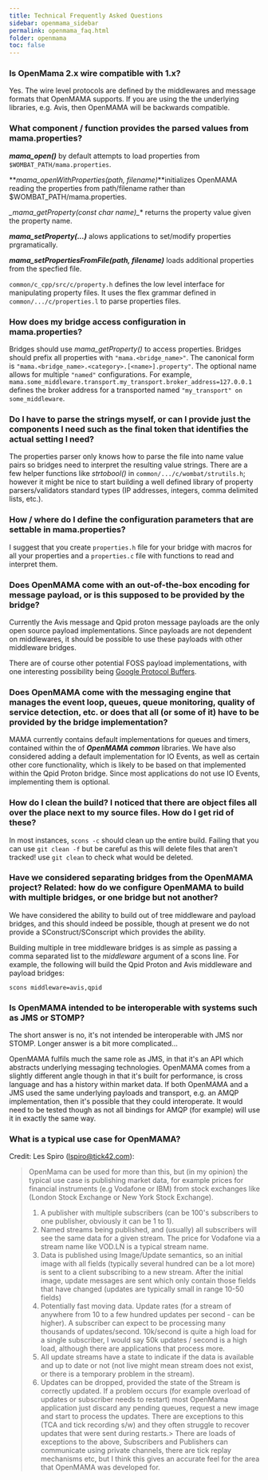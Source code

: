 ```yaml
---
title: Technical Frequently Asked Questions
sidebar: openmama_sidebar
permalink: openmama_faq.html
folder: openmama
toc: false
---
```

### Is OpenMama 2.x wire compatible with 1.x?

Yes. The wire level protocols are defined by the middlewares and message formats that OpenMAMA supports. If you are using the the underlying libraries, e.g. Avis, then OpenMAMA will be backwards compatible.

### What component / function provides the parsed values from mama.properties?

**_mama_open()_** by default attempts to load properties from `$WOMBAT_PATH/mama.properties`. 

**_mama_openWithProperties(path, filename)_**initializes OpenMAMA reading the properties from path/filename rather than $WOMBAT_PATH/mama.properties.

**_mama_getProperty(const char* name)_** returns the property value given the property name. 

**_mama_setProperty(...)_** alows applications to set/modify properties prgramatically.

**_mama_setPropertiesFromFile(path, filename)_** loads additional properties from the specfied file.

`common/c_cpp/src/c/property.h` defines the low level interface for manipulating property files. It uses the flex grammar defined in `common/.../c/properties.l` to parse properties files.

### How does my bridge access configuration in mama.properties?

Bridges should use _mama_getProperty()_ to access properties. Bridges should prefix all properties with `"mama.<bridge_name>"`. The canonical form is `"mama.<bridge_name>.<category>.[<name>].property"`. The optional name allows for multiple `"named"` configurations. For example, `mama.some_middleware.transport.my_transport.broker_address=127.0.0.1` defines the broker address for a transported named `"my_transport" on some_middleware`.

### Do I have to parse the strings myself, or can I provide just the components I need such as the final token that identifies the actual setting I need?

The properties parser only knows how to parse the file into name value pairs so bridges need to interpret the resulting value strings. There are a few helper functions like _strtobool()_ in `common/.../c/wombat/strutils.h`; however it might be nice to start building a well defined library of property parsers/validators standard types (IP addresses, integers, comma delimited lists, etc.).

### How / where do I define the configuration parameters that are settable in mama.properties?

I suggest that you create `properties.h` file for your bridge with macros for all your properties and a `properties.c` file with functions to read and interpret them.

### Does OpenMAMA come with an out-of-the-box encoding for message payload, or is this supposed to be provided by the bridge?

Currently the Avis message and Qpid proton message payloads are the only open source payload implementations. Since payloads are not dependent on middlewares, it should be possible to use these payloads with other middleware bridges. 

There are of course other potential FOSS payload implementations, with one interesting possibility being [Google Protocol Buffers](http://developers.google.com/protocol-buffers/).

### Does OpenMAMA come with the messaging engine that manages the event loop, queues, queue monitoring, quality of service detection, etc. or does that all (or some of it) have to be provided by the bridge implementation?

MAMA currently contains default implementations for queues and timers, contained within the of **_OpenMAMA common_** libraries. We have also considered adding a default implementation for IO Events, as well as certain other core functionality, which is likely to be based on that implemented within the Qpid Proton bridge. Since most applications do not use IO Events, implementing them is optional.

### How do I clean the build?  I noticed that there are object files all over the place next to my source files. How do I get rid of these?

In most instances, `scons -c` should clean up the entire build. Failing that you can use `git clean -f` but be careful as this will delete files that aren't tracked! use `git clean` to check what would be deleted.

### Have we considered separating bridges from the OpenMAMA project? Related: how do we configure OpenMAMA to build with multiple bridges, or one bridge but not another?

We have considered the ability to build out of tree middleware and payload bridges, and this should indeed be possible, though at present we do not provide a SConstruct/SConscript which provides the ability. 

Building multiple in tree middleware bridges is as simple as passing a comma separated list to the _middleware_ argument of a scons line. For example, the following will build the Qpid Proton and Avis middleware and payload bridges:

```
scons middleware=avis,qpid
```

### Is OpenMAMA intended to be interoperable with systems such as JMS or STOMP?

The short answer is no, it's not intended be interoperable with JMS nor STOMP. Longer answer is a bit more complicated...

OpenMAMA fulfils much the same role as JMS, in that it's an API which abstracts underlying messaging technologies. OpenMAMA comes from a slightly different angle though in that it's built for performance, is cross language and has a history within market data. If both OpenMAMA and a JMS used the same underlying payloads and transport, e.g. an AMQP implementation, then it's possible that they could interoperate. It would need to be tested though as not all bindings for AMQP (for example) will use it in exactly the same way.

### What is a typical use case for OpenMAMA?

Credit: Les Spiro (lspiro@tick42.com):

> OpenMama can be used for more than this, but (in my opinion) the typical use case is publishing market data, for example prices for financial instruments (e.g Vodafone or IBM) from stock exchanges like (London Stock Exchange or New York Stock Exchange).
>
> 1. A publisher with multiple subscribers (can be 100's subscribers to one publisher, obviously it can be 1 to 1).
> 2. Named streams being published, and (usually) all subscribers will see the same data for a given stream. The price for Vodafone via a stream name like VOD.LN is a typical stream name.
> 3. Data is published using Image/Update semantics, so an initial image with all fields (typically several hundred can be a lot more) is sent to a client subscribing to a new stream. After the initial image, update messages are sent which only contain those fields that have changed (updates are typically small in range 10-50 fields)
> 4. Potentially fast moving data. Update rates (for a stream of anywhere from 10 to a few hundred updates per second - can be higher). A subscriber can expect to be processing many thousands of updates/second. 10k/second is quite a high load for a single subscriber, I would say 50k updates / second is a high load, although there are applications that process more.
> 5. All update streams have a state to indicate if the data is available and up to date or not (not live might mean stream does not exist, or there is a temporary problem in the stream).
> 6. Updates can be dropped, provided the state of the Stream is correctly updated. If a problem occurs (for example overload of updates or subscriber needs to restart) most OpenMama application just discard any pending queues, request a new image and start to process the updates. There are exceptions to this (TCA and tick recording s/w) and they often struggle to recover updates that were sent during restarts.>
>There are loads of exceptions to the above, Subscribers and Publishers can communicate using private channels, there are tick replay mechanisms etc, but I think this gives an accurate feel for the area that OpenMAMA was developed for.
